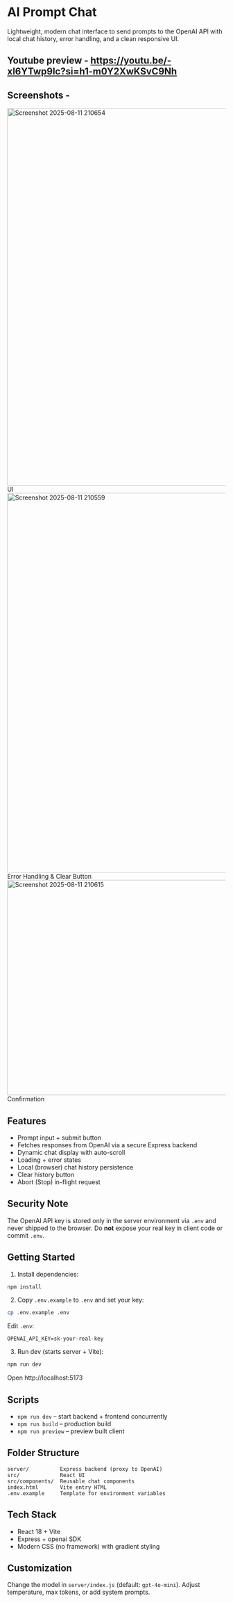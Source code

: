 # AI Prompt Chat

Lightweight, modern chat interface to send prompts to the OpenAI API with local chat history, error handling, and a clean responsive UI.

## Youtube preview - https://youtu.be/-xI6YTwp9lc?si=h1-m0Y2XwKSvC9Nh

## Screenshots -
<img width="1919" height="868" alt="Screenshot 2025-08-11 210654" src="https://github.com/user-attachments/assets/2d07d1c2-3391-4675-9f17-678d85fd8b87" />
UI

<img width="1919" height="873" alt="Screenshot 2025-08-11 210559" src="https://github.com/user-attachments/assets/16a91f35-3ee4-417f-b815-b22dfc1ab642" />
Error Handling & Clear Button

<img width="1919" height="495" alt="Screenshot 2025-08-11 210615" src="https://github.com/user-attachments/assets/56e12552-4320-4f82-bb6b-e040b96416dd" />
Confirmation

## Features
- Prompt input + submit button
- Fetches responses from OpenAI via a secure Express backend
- Dynamic chat display with auto-scroll
- Loading + error states
- Local (browser) chat history persistence
- Clear history button
- Abort (Stop) in-flight request

## Security Note
The OpenAI API key is stored only in the server environment via `.env` and never shipped to the browser. Do **not** expose your real key in client code or commit `.env`.

## Getting Started

1. Install dependencies:
```bash
npm install
```
2. Copy `.env.example` to `.env` and set your key:
```bash
cp .env.example .env
```
Edit `.env`:
```
OPENAI_API_KEY=sk-your-real-key
```
3. Run dev (starts server + Vite):
```bash
npm run dev
```
Open http://localhost:5173

## Scripts
- `npm run dev` – start backend + frontend concurrently
- `npm run build` – production build
- `npm run preview` – preview built client

## Folder Structure
```
server/          Express backend (proxy to OpenAI)
src/             React UI
src/components/  Reusable chat components
index.html       Vite entry HTML
.env.example     Template for environment variables
```

## Tech Stack
- React 18 + Vite
- Express + openai SDK
- Modern CSS (no framework) with gradient styling

## Customization
Change the model in `server/index.js` (default: `gpt-4o-mini`). Adjust temperature, max tokens, or add system prompts.
